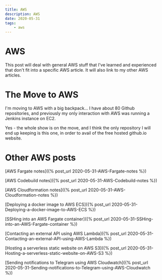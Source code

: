 ```yaml
---
title: AWS
description: AWS
date: 2020-05-31
tags:
    - aws
---
```


# AWS

This post will deal with general AWS stuff that I've learned and experienced that don't fit into a specific AWS article.
It will also link to my other AWS articles.

# The Move to AWS

I'm moving to AWS with a big backpack... I have about 80 Github repositories,
and previously my only interaction with AWS was running a Jenkins instance on
EC2.

Yes - the whole show is on the move, and I think the only repository I will end
up keeping is this one, in order to avail of the free hosted github.io website.

# Other AWS posts

[AWS Fargate notes]({% post_url 2020-05-31-AWS-Fargate-notes %})

[AWS Codebuild notes]({% post_url 2020-05-31-AWS-Codebuild-notes %})

[AWS Cloudformation notes]({% post_url 2020-05-31-AWS-Cloudformation-notes %})

[Deploying a docker image to AWS ECS]({% post_url 2020-05-31-Deploying-a-docker-image-to-AWS-ECS %})

[SSHing into an AWS Fargate container]({% post_url 2020-05-31-SSHing-into-an-AWS-Fargate-container %})

[Contacting an external API using AWS Lambda]({% post_url 2020-05-31-Contacting-an-external-API-using-AWS-Lambda %})

[Hosting a serverless static website on AWS S3]({% post_url 2020-05-31-Hosting-a-serverless-static-website-on-AWS-S3 %})

[Sending notifications to Telegram using AWS Cloudwatch]({% post_url 2020-05-31-Sending-notifications-to-Telegram-using-AWS-Cloudwatch %})